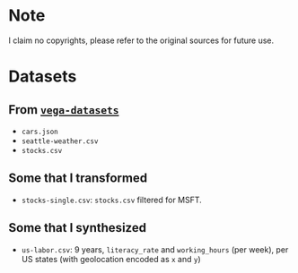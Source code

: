 # Note

I claim no copyrights, please refer to the original sources for future use.

# Datasets

## From [`vega-datasets`](https://github.com/vega/vega-datasets)

- `cars.json`
- `seattle-weather.csv`
- `stocks.csv`

## Some that I transformed

- `stocks-single.csv`: `stocks.csv` filtered for MSFT.

## Some that I synthesized

- `us-labor.csv`: 9 years, `literacy_rate` and `working_hours` (per week), per US states (with geolocation encoded as `x` and `y`)